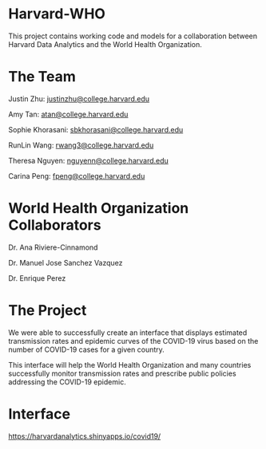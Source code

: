# Harvard-WHO

This project contains working code and models for a collaboration between Harvard Data Analytics and the World Health Organization.

# The Team
Justin Zhu: justinzhu@college.harvard.edu

Amy Tan: atan@college.harvard.edu

Sophie Khorasani: sbkhorasani@college.harvard.edu

RunLin Wang: rwang3@college.harvard.edu

Theresa Nguyen: nguyenn@college.harvard.edu

Carina Peng: fpeng@college.harvard.edu

# World Health Organization Collaborators
Dr. Ana Riviere-Cinnamond

Dr. Manuel Jose Sanchez Vazquez

Dr. Enrique Perez

# The Project

We were able to successfully create an interface that displays estimated transmission rates and epidemic curves of the COVID-19 virus based on the number of COVID-19 cases for a given country. 

This interface will help the World Health Organization and many countries successfully monitor transmission rates and prescribe public policies addressing the COVID-19 epidemic.

# Interface

https://harvardanalytics.shinyapps.io/covid19/

